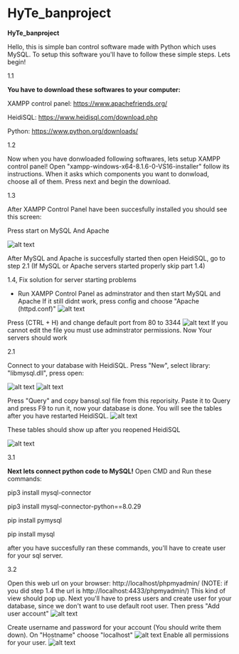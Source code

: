 # HyTe_banproject

**HyTe_banproject**

Hello, this is simple ban control software made with Python which uses MySQL. To setup this software you'll have to follow these simple steps. Lets begin!

1.1

**You have to download these softwares to your computer:**
  
  XAMPP control panel: https://www.apachefriends.org/
  
  HeidiSQL: https://www.heidisql.com/download.php
  
  Python: https://www.python.org/downloads/

1.2

Now when you have donwloaded following softwares, lets setup XAMPP control panel!
Open "xampp-windows-x64-8.1.6-0-VS16-installer" follow its instructions. When it asks which components you want to donwload, choose all of them. Press next and begin the download.

1.3

After XAMPP Control Panel have been succesfully installed you should see this screen:

Press start on MySQL And Apache

![alt text](https://i.imgur.com/pI2MXzR.png)

After MySQL and Apache is succesfully started then open HeidiSQL, go to step 2.1
(If MySQL or Apache servers started properly skip part 1.4)

1.4, Fix solution for server starting problems

- Run XAMPP Control Panel as adminstrator and then start MySQL and Apache
If it still didnt work, press config and choose "Apache (httpd.conf)"
![alt text](https://i.imgur.com/o3Q3DrB.png)

Press (CTRL + H) and change default port from 80 to 3344
![alt text](https://i.imgur.com/ONPWuxE.png)
If you cannot edit the file you must use adminstrator permissions.
Now Your servers should work

2.1

Connect to your database with HeidiSQL. Press "New", select library: "libmysql.dll", press open:

![alt text](https://i.imgur.com/Eejp9cH.png)
![alt text](https://i.imgur.com/fTovEb5.png)

Press "Query" and copy bansql.sql file from this reporisity. Paste it to Query and press F9 to run it, now your database is done. You will see the tables after you have restarted HeidiSQL.
![alt text](https://i.imgur.com/mtuFFfr.png)

These tables should show up after you reopened HeidiSQL

![alt text](https://i.imgur.com/Ie2XBuO.png)

3.1

**Next lets connect python code to MySQL!**
Open CMD and Run these commands:

pip3 install mysql-connector

pip3 install mysql-connector-python==8.0.29

pip install pymysql

pip install mysql

after you have succesfully ran these commands, you'll have to create user for your sql server.

3.2

Open this web url on your browser: http://localhost/phpmyadmin/ (NOTE: if you did step 1.4 the url is http://localhost:4433/phpmyadmin/)
This kind of view should pop up. Next you'll have to press users and create user for your database, since we don't want to use default root user. Then press "Add user account"
![alt text](https://i.imgur.com/MLzKpbA.png)

Create username and password for your account (You should write them down). On "Hostname" choose "localhost"
![alt text](https://i.imgur.com/vPgPAE5.png)
Enable all permissions for your user.
![alt text](https://i.imgur.com/Gwe3Tbn.png)




